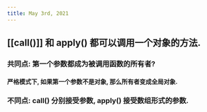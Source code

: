 ```yaml
---
title: May 3rd, 2021
---
```


## [[call()]] 和 apply() 都可以调用一个对象的方法.
### 共同点: 第一个参数都成为被调用函数的所有者?
#### 严格模式下, 如果第一个参数不是对象, 那么所有者变成全局对象.
### 不同点: call() 分别接受参数, apply() 接受数组形式的参数.
